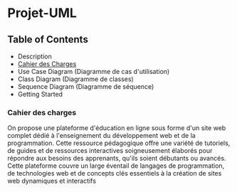 # Projet-UML

## Table of Contents
- Description
- [Cahier des Charges](https://github.com/Marouane124/Projet-UML/blob/main/Cahier%20des%20charges%20.pdf)
- Use Case Diagram (Diagramme de cas d'utilisation)
- Class Diagram (Diagramme de classes)
- Sequence Diagram (Diagramme de séquence)
- Getting Started

### Cahier des charges

On propose une plateforme d'éducation en ligne sous forme d'un site web complet dédié à l'enseignement du 
développement web et de la programmation. Cette ressource pédagogique offre une variété de 
tutoriels, de guides et de ressources interactives soigneusement élaborés pour répondre aux 
besoins des apprenants, qu'ils soient débutants ou avancés. Cette plateforme couvre un large 
éventail de langages de programmation, de technologies web et de concepts clés essentiels à la 
création de sites web dynamiques et interactifs 
